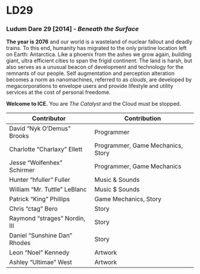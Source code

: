 LD29
====

### Ludum Dare 29 [2014] - *Beneath the Surface*

**The year is 2076** and our world is a wasteland of
nuclear fallout and deadly trains. To this end, humanity 
has migrated to the only pristine location left on 
Earth: Antarctica. Like a phoenix from the ashes we
 grow again, building giant, ultra efficient cities to 
span the frigid continent. The land is harsh, but 
also serves as a unusual beacon of development and 
technology for the remnants of our people.
Self augmentation and perception alteration becomes a 
norm as nanomachines, referred to as *clouds*, are 
developed by megacorporations to envelope users and 
provide lifestyle and utility services at the cost of
personal freedome.

**Welcome to ICE.** 
You are *The Catalyst* and the Cloud must be stopped.


| Contributor | Contribution |
|-------------|--------------|
| David “Nyk O’Demus” Brooks | Programmer |
| Charlotte “Charlaxy” Ellett | Programmer, Game Mechanics, Story |
| Jesse “Wolfenhex” Schirmer | Programmer, Game Mechanics |
| Hunter “hfuller” Fuller | Music & Sounds |
| William “Mr. Tuttle” LeBlanc | Music $ Sounds |
| Patrick “King” Phillips | Game Mechanics, Story |
| Chris “ctag” Bero | Story |
| Raymond “strages” Nordin, III | Story |
| Daniel “Sunshine Dan” Rhodes | Story |
| Leon “Noel” Kennedy | Artwork |
| Ashley “Ultimae” West | Artwork |

